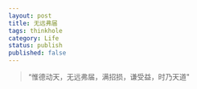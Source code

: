 ```yaml
---
layout: post
title: 无远弗届
tags: thinkhole
category: Life
status: publish
published: false
---
```


>“惟德动天，无远弗届，满招损，谦受益，时乃天道"

